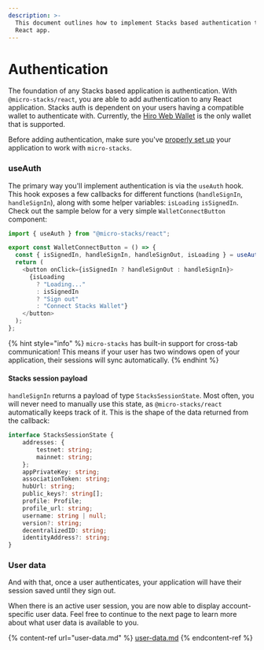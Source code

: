 ```yaml
---
description: >-
  This document outlines how to implement Stacks based authentication to your
  React app.
---
```


# Authentication

The foundation of any Stacks based application is authentication. With `@micro-stacks/react`, you are able to add authentication to any React application. Stacks auth is dependent on your users having a compatible wallet to authenticate with. Currently, the [Hiro Web Wallet](https://hiro.so/wallet/install-web) is the only wallet that is supported.&#x20;

Before adding authentication, make sure you've [properly set up](./) your application to work with `micro-stacks`.

### useAuth

The primary way you'll implement authentication is via the `useAuth` hook. This hook exposes a few callbacks for different functions (`handleSignIn`, `handleSignIn`), along with some helper variables: `isLoading` `isSignedIn`. Check out the sample below for a very simple `WalletConnectButton` component:

```typescript
import { useAuth } from "@micro-stacks/react";

export const WalletConnectButton = () => {
  const { isSignedIn, handleSignIn, handleSignOut, isLoading } = useAuth();
  return (
    <button onClick={isSignedIn ? handleSignOut : handleSignIn}>
      {isLoading
        ? "Loading..."
        : isSignedIn
        ? "Sign out"
        : "Connect Stacks Wallet"}
    </button>
  );
};
```

{% hint style="info" %}
`micro-stacks` has built-in support for cross-tab communication! This means if your user has two windows open of your application, their sessions will sync automatically.
{% endhint %}

#### Stacks session payload

`handleSignIn` returns a payload of type `StacksSessionState`. Most often, you will never need to manually use this state, as `@micro-stacks/react` automatically keeps track of it. This is the shape of the data returned from the callback:

```typescript
interface StacksSessionState {
    addresses: {
        testnet: string;
        mainnet: string;
    };
    appPrivateKey: string;
    associationToken: string;
    hubUrl: string;
    public_keys?: string[];
    profile: Profile;
    profile_url: string;
    username: string | null;
    version?: string;
    decentralizedID: string;
    identityAddress?: string;
}
```

### User data

And with that, once a user authenticates, your application will have their session saved until they sign out.

When there is an active user session, you are now able to display account-specific user data. Feel free to continue to the next page to learn more about what user data is available to you.

{% content-ref url="user-data.md" %}
[user-data.md](user-data.md)
{% endcontent-ref %}
